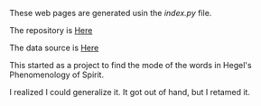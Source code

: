 These web pages are generated usin the *index.py* file.

The repository is [Here](https://github.com/ischmidls/ischmidls.github.io/tree/main/pages)

The data source is [Here](https://www.kaggle.com/datasets/kouroshalizadeh/history-of-philosophy)

This started as a project to find the mode of the words in Hegel's Phenomenology of Spirit.

I realized I could generalize it. It got out of hand, but I retamed it.
